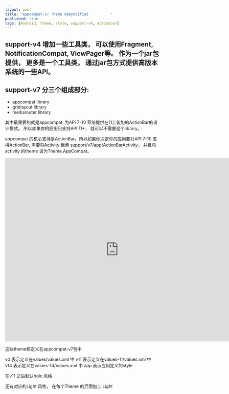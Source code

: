 ```yaml
---
layout: post
title: "appcompat-v7 Theme demystified 			"
published: true
tags: [Android, theme, style, support-v4, actionbar]
---
```



## support-v4 增加一些工具类， 可以使用Fragment, NotificationCompat, ViewPager等。 作为一个jar包提供， 更多是一个工具类， 通过jar包方式提供高版本系统的一些API。

## support-v7 分三个组成部分:

* appcompat library 
* gridlayout library
* mediarouter library

 
其中最重要的就是appcompat, 为API 7-10 系统提供在11上新加的ActionBar的设计模式。 所以如果你的应用只支持API 11+， 就可以不需要这个library。 

appcompat 的核心支持是ActionBar。所以如果你决定你的应用要对API 7-10 支持ActionBar, 需要将Activity 继承 support/v7/app/ActionBarActivity， 并且将activity 的theme 设为Theme.AppCompat。 

<iframe src="https://docs.google.com/viewer?srcid=0B0Ljn_Q37N4bY25HcU1rNklUR3M&pid=explorer&efh=false&a=v&chrome=false&embedded=true" width="740" height="600" frameborder="0"></iframe>

这些theme都定义在appcompat-v7包中	
	
	
v0 表示定义在values/values.xml 中	
v11 表示定义在values-11/values.xml 中	
v14 表示定义在values-14/values.xml 中	
app 表示应用定义的style	
	
在v11 之后默认holo 风格	
	
还有对应的Light 风格， 在每个Theme 的后面加上.Light	
